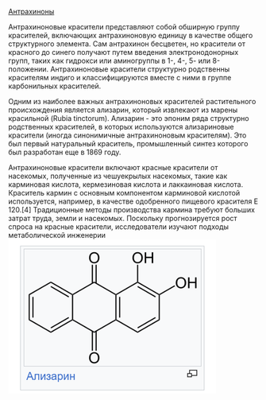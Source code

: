 [Антрахиноны](Антрахиноны.md)

Антрахиноновые красители представляют собой обширную группу красителей, включающих антрахиноновую единицу в качестве общего структурного элемента. Сам антрахинон бесцветен, но красители от красного до синего получают путем введения электронодонорных групп, таких как гидрокси или аминогруппы в 1-, 4-, 5- или 8-положении. Антрахиноновые красители структурно родственны красителям индиго и классифицируются вместе с ними в группе карбонильных красителей.


Одним из наиболее важных антрахиноновых красителей растительного происхождения является ализарин, который извлекают из марены красильной (Rubia tinctorum). Ализарин - это эпоним ряда структурно родственных красителей, в которых используются ализариновые красители (иногда синонимичные антрахиноновым красителям). Это был первый натуральный краситель, промышленный синтез которого был разработан еще в 1869 году.

Антрахиноновые красители включают красные красители от насекомых, полученные из чешуекрылых насекомых, такие как карминовая кислота, кермезиновая кислота и лаккаиновая кислота. Краситель кармин с основным компонентом карминовой кислотой используется, например, в качестве одобренного пищевого красителя E 120.[4] Традиционные методы производства кармина требуют больших затрат труда, земли и насекомых. Поскольку прогнозируется рост спроса на красные красители, исследователи изучают подходы метаболической инженерии
![](Pasted%20image%2020240315210151.png)